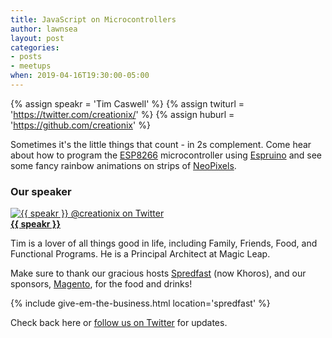 ```yaml
---
title: JavaScript on Microcontrollers
author: lawnsea
layout: post
categories:
- posts
- meetups
when: 2019-04-16T19:30:00-05:00
---
```


{% assign speakr = 'Tim Caswell' %}
{% assign twiturl = 'https://twitter.com/creationix/' %}
{% assign huburl = 'https://github.com/creationix' %}

Sometimes it's the little things that count - in 2s complement. Come hear about
how to program the [ESP8266][] microcontroller using [Espruino][] and see some
fancy rainbow animations on strips of [NeoPixels][].

### Our speaker

<div class="media-object speaker-bio">
  <a href="{{ twiturl }}">
    <img alt="{{ speakr }} @creationix on Twitter"
      src="https://pbs.twimg.com/profile_images/2636020456/d447953a1f656bc20420859e667da59f_400x400.jpeg" />
  </a>
  <div>
  <a href="{{ twiturl }}"><strong>{{ speakr }}</strong></a>

  Tim is a lover of all things good in life, including Family, Friends, Food, and
  Functional Programs. He is a Principal Architect at Magic Leap.
  </div>
</div>

Make sure to thank our gracious hosts [Spredfast](https://www.khoros.com/) (now Khoros), and our sponsors, [Magento][],
for the food and drinks!

{% include give-em-the-business.html location='spredfast' %}

Check back here or <a href="{{ site.twitter.url }}">follow us on Twitter</a>
for updates.

[Espruino]: https://www.espruino.com/
[ESP8266]: https://en.wikipedia.org/wiki/ESP8266
[Magento]: https://www.magento.com/
[NeoPixels]: https://www.adafruit.com/category/168
[Spredfast]: https://www.spredfast.com/
